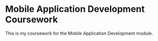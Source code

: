 # Mobile Application Development Coursework
This is my coursework for the Mobile Application Development module.
